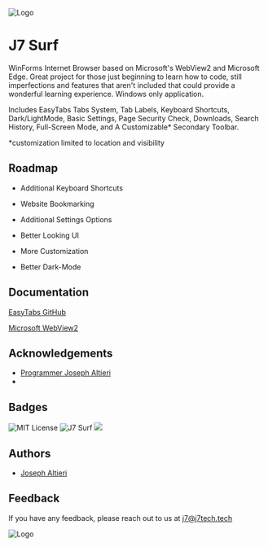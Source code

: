 
![Logo](https://j7tech.tech/Images/image0.png)


# J7 Surf

WinForms Internet Browser based on Microsoft's WebView2 and Microsoft Edge. Great project for those just beginning to learn how to code, still imperfections and features that aren't included that could provide a wonderful learning experience. Windows only application.

Includes EasyTabs Tabs System, Tab Labels, Keyboard Shortcuts, Dark/LightMode, Basic Settings, Page Security Check, Downloads, Search History, Full-Screen Mode, and A Customizable* Secondary Toolbar.

*customization limited to location and visibility
## Roadmap

- Additional Keyboard Shortcuts

- Website Bookmarking

- Additional Settings Options

- Better Looking UI

- More Customization

- Better Dark-Mode


## Documentation

[EasyTabs GitHub](https://github.com/lstratman/EasyTabs)

[Microsoft WebView2](https://learn.microsoft.com/en-us/microsoft-edge/webview2/webview2-api-reference?tabs=dotnetcsharp)




## Acknowledgements

 - [Programmer Joseph Altieri](https://github.com/JMA718)
 -

## Badges

![MIT License](https://img.shields.io/badge/License-MIT-crimson.svg) 
![J7 Surf](https://img.shields.io/badge/Website-J7?style=flat&logo=https%3A%2F%2Fj7tech.tech%2Fimages%2Fimage0&label=J7&color=00bbff&link=https%3A%2F%2Fj7tech.tech%2F)
![](https://img.shields.io/twitter/url?url=https%3A%2F%2Fx.com%2FJ7Technology&style=flat&logo=X&logoSize=large&label=X%20(Formerly%20Twitter)%20Account&color=00bbff)


## Authors

- [Joseph Altieri](https://www.github.com/JMA718)


## Feedback

If you have any feedback, please reach out to us at j7@j7tech.tech


![Logo](https://j7tech.tech/Images/image0.png)
